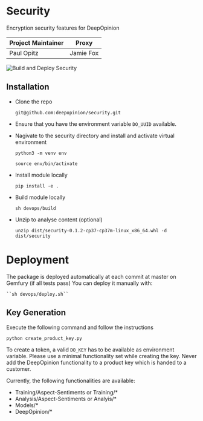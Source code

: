 # Security
Encryption security features for DeepOpinion

| Project Maintainer | Proxy|
| ------------- | ------------- |
| Paul Opitz | Jamie Fox   |

![Build and Deploy Security](https://github.com/deepopinion/security/workflows/Build%20and%20Deploy%20Security/badge.svg)

## Installation

* Clone the repo

    ``git@github.com:deepopinion/security.git``
  
* Ensure that you have the environment variable `DO_UUID` available.  
    
* Nagivate to the security directory and install and activate virtual environment

    ``python3 -m venv env``
    
    ``source env/bin/activate``

* Install module locally 

    ``pip install -e . ``
    
* Build module locally

    ``sh devops/build``    

* Unzip to analyse content (optional)

    ``unzip dist/security-0.1.2-cp37-cp37m-linux_x86_64.whl -d dist/security``        
    
# Deployment

The package is deployed automatically at each commit at master on Gemfury (if all tests pass)
You can deploy it manually with:

    ``sh devops/deploy.sh``    
    


## Key Generation
Execute the following command and follow the instructions


    python create_product_key.py

To create a token, a valid `DO_KEY` has to be available as environment variable.
Please use a minimal functionality set while creating the key.
Never add the DeepOpinion functionality to a product key which is handed to a customer.

Currently, the following functionalities are available:

 * Training/Aspect-Sentiments or Training/*
 * Analysis/Aspect-Sentiments or Analyis/*
 * Models/*
 * DeepOpinion/* 
 
